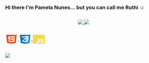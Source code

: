 ### Hi there I'm Pamela Nunes... but you can call me Ruthi  ☺️

##


<div align="center">
  <a href="https://github.com/ruthinunes">
  <img height="45%" src="https://github-readme-stats.vercel.app/api?username=ruthinunes&show_icons=true&theme=midnight-purple&include_all_commits=true&count_private=true"/>
  <img height="45%" src="https://github-readme-stats.vercel.app/api/top-langs/?username=ruthinunes&layout=compact&langs_count=7&theme=midnight-purple"/>
</div>

##

<img align="center" alt="Ruthi-HTML" height="30" width="40" src="https://raw.githubusercontent.com/devicons/devicon/master/icons/html5/html5-original.svg">
  <img align="center" alt="Ruthi-CSS" height="30" width="40" src="https://raw.githubusercontent.com/devicons/devicon/master/icons/css3/css3-original.svg">
  <img align="center" alt="Ruthi-Js" height="30" width="40" src="https://raw.githubusercontent.com/devicons/devicon/master/icons/javascript/javascript-plain.svg">

##

 <a href = "mailto:ruthinunesdev@gmail.com"><img src="https://img.shields.io/badge/-Gmail-%23333?style=for-the-badge&logo=gmail&logoColor=white" target="_blank"></a>
